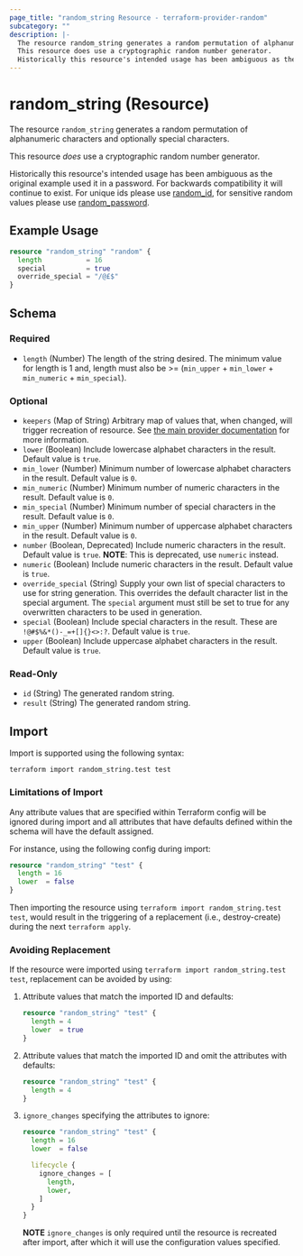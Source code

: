 ```yaml
---
page_title: "random_string Resource - terraform-provider-random"
subcategory: ""
description: |-
  The resource random_string generates a random permutation of alphanumeric characters and optionally special characters.
  This resource does use a cryptographic random number generator.
  Historically this resource's intended usage has been ambiguous as the original example used it in a password. For backwards compatibility it will continue to exist. For unique ids please use random_id id.html, for sensitive random values please use random_password password.html.
---
```


# random_string (Resource)

The resource `random_string` generates a random permutation of alphanumeric characters and optionally special characters.

This resource *does* use a cryptographic random number generator.

Historically this resource's intended usage has been ambiguous as the original example used it in a password. For backwards compatibility it will continue to exist. For unique ids please use [random_id](id.html), for sensitive random values please use [random_password](password.html).

## Example Usage

```terraform
resource "random_string" "random" {
  length           = 16
  special          = true
  override_special = "/@£$"
}
```

<!-- schema generated by tfplugindocs -->
## Schema

### Required

- `length` (Number) The length of the string desired. The minimum value for length is 1 and, length must also be >= (`min_upper` + `min_lower` + `min_numeric` + `min_special`).

### Optional

- `keepers` (Map of String) Arbitrary map of values that, when changed, will trigger recreation of resource. See [the main provider documentation](../index.html) for more information.
- `lower` (Boolean) Include lowercase alphabet characters in the result. Default value is `true`.
- `min_lower` (Number) Minimum number of lowercase alphabet characters in the result. Default value is `0`.
- `min_numeric` (Number) Minimum number of numeric characters in the result. Default value is `0`.
- `min_special` (Number) Minimum number of special characters in the result. Default value is `0`.
- `min_upper` (Number) Minimum number of uppercase alphabet characters in the result. Default value is `0`.
- `number` (Boolean, Deprecated) Include numeric characters in the result. Default value is `true`. **NOTE**: This is deprecated, use `numeric` instead.
- `numeric` (Boolean) Include numeric characters in the result. Default value is `true`.
- `override_special` (String) Supply your own list of special characters to use for string generation.  This overrides the default character list in the special argument.  The `special` argument must still be set to true for any overwritten characters to be used in generation.
- `special` (Boolean) Include special characters in the result. These are `!@#$%&*()-_=+[]{}<>:?`. Default value is `true`.
- `upper` (Boolean) Include uppercase alphabet characters in the result. Default value is `true`.

### Read-Only

- `id` (String) The generated random string.
- `result` (String) The generated random string.

## Import

Import is supported using the following syntax:

```shell
terraform import random_string.test test
```

### Limitations of Import

Any attribute values that are specified within Terraform config will be
ignored during import and all attributes that have defaults defined within
the schema will have the default assigned.

For instance, using the following config during import:
```terraform
resource "random_string" "test" {
  length = 16
  lower  = false
}
```

Then importing the resource using `terraform import random_string.test test`,
would result in the triggering of a replacement (i.e., destroy-create) during
the next `terraform apply`.

### Avoiding Replacement

If the resource were imported using `terraform import random_string.test test`,
replacement can be avoided by using:

1. Attribute values that match the imported ID and defaults:
    ```terraform
    resource "random_string" "test" {
      length = 4
      lower  = true
    }
    ```

2. Attribute values that match the imported ID and omit the attributes with defaults:
    ```terraform
    resource "random_string" "test" {
      length = 4
    }
    ```

3. `ignore_changes` specifying the attributes to ignore:
    ```terraform
    resource "random_string" "test" {
      length = 16
      lower  = false

      lifecycle {
        ignore_changes = [
          length,
          lower,
        ]
      }
    }
    ```

    **NOTE** `ignore_changes` is only required until the resource is recreated after import,
    after which it will use the configuration values specified.